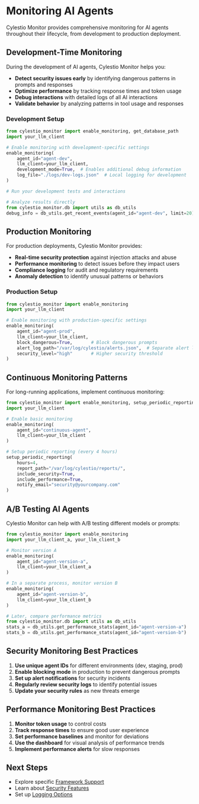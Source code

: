 # Monitoring AI Agents

Cylestio Monitor provides comprehensive monitoring for AI agents throughout their lifecycle, from development to production deployment.

## Development-Time Monitoring

During the development of AI agents, Cylestio Monitor helps you:

- **Detect security issues early** by identifying dangerous patterns in prompts and responses
- **Optimize performance** by tracking response times and token usage
- **Debug interactions** with detailed logs of all AI interactions
- **Validate behavior** by analyzing patterns in tool usage and responses

### Development Setup

```python
from cylestio_monitor import enable_monitoring, get_database_path
import your_llm_client

# Enable monitoring with development-specific settings
enable_monitoring(
    agent_id="agent-dev",
    llm_client=your_llm_client,
    development_mode=True,  # Enables additional debug information
    log_file="./logs/dev-logs.json"  # Local logging for development
)

# Run your development tests and interactions

# Analyze results directly
from cylestio_monitor.db import utils as db_utils
debug_info = db_utils.get_recent_events(agent_id="agent-dev", limit=20)
```

## Production Monitoring

For production deployments, Cylestio Monitor provides:

- **Real-time security protection** against injection attacks and abuse
- **Performance monitoring** to detect issues before they impact users
- **Compliance logging** for audit and regulatory requirements
- **Anomaly detection** to identify unusual patterns or behaviors

### Production Setup

```python
from cylestio_monitor import enable_monitoring
import your_llm_client

# Enable monitoring with production-specific settings
enable_monitoring(
    agent_id="agent-prod",
    llm_client=your_llm_client,
    block_dangerous=True,       # Block dangerous prompts
    alert_log_path="/var/log/cylestio/alerts.json",  # Separate alert logging
    security_level="high"       # Higher security threshold
)
```

## Continuous Monitoring Patterns

For long-running applications, implement continuous monitoring:

```python
from cylestio_monitor import enable_monitoring, setup_periodic_reporting
import your_llm_client

# Enable basic monitoring
enable_monitoring(
    agent_id="continuous-agent",
    llm_client=your_llm_client
)

# Setup periodic reporting (every 4 hours)
setup_periodic_reporting(
    hours=4,
    report_path="/var/log/cylestio/reports/",
    include_security=True,
    include_performance=True,
    notify_email="security@yourcompany.com"
)
```

## A/B Testing AI Agents

Cylestio Monitor can help with A/B testing different models or prompts:

```python
from cylestio_monitor import enable_monitoring
import your_llm_client_a, your_llm_client_b

# Monitor version A
enable_monitoring(
    agent_id="agent-version-a",
    llm_client=your_llm_client_a
)

# In a separate process, monitor version B
enable_monitoring(
    agent_id="agent-version-b",
    llm_client=your_llm_client_b
)

# Later, compare performance metrics
from cylestio_monitor.db import utils as db_utils
stats_a = db_utils.get_performance_stats(agent_id="agent-version-a")
stats_b = db_utils.get_performance_stats(agent_id="agent-version-b")
```

## Security Monitoring Best Practices

1. **Use unique agent IDs** for different environments (dev, staging, prod)
2. **Enable blocking mode** in production to prevent dangerous prompts
3. **Set up alert notifications** for security incidents
4. **Regularly review security logs** to identify potential issues
5. **Update your security rules** as new threats emerge

## Performance Monitoring Best Practices

1. **Monitor token usage** to control costs
2. **Track response times** to ensure good user experience
3. **Set performance baselines** and monitor for deviations
4. **Use the dashboard** for visual analysis of performance trends
5. **Implement performance alerts** for slow responses

## Next Steps

- Explore specific [Framework Support](frameworks/index.md)
- Learn about [Security Features](security-features.md)
- Set up [Logging Options](logging-options.md) 